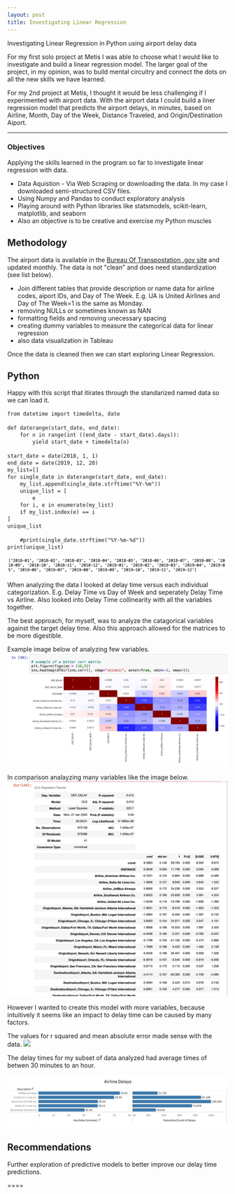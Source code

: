 ```yaml
---
layout: post
title: Investigating Linear Regression
---
```


Investigating Linear Regression in Python using airport delay data

For my first solo project at Metis I was able to choose what I would like to investigate and build a linear regression model. The larger goal of the project, in my opinion, was to build mental circuitry and connect the dots on all the new skills we have learned.

For my 2nd project at Metis, I thought it would be less challenging if I experimented with airport data. With the airport data I could build a liner regression model that predicts the airport delays, in minutes, based on Airline, Month, Day of the Week, Distance Traveled, and Origin/Destination Aiport.


-----

### Objectives

Applying the skills learned in the program so far to investigate linear regression with data.
* Data Aquistion - Via Web Scraping or downloading the data. In my case I downloaded semi-structured CSV files.
* Using Numpy and Pandas to conduct exploratory analysis
* Playing around with Python libraries like statsmodels, scikit-learn, matplotlib, and seaborn
* Also an objective is to be creative and exercise my Python muscles 

## Methodology

The airport data is available in the [Bureau Of Transpostation .gov site](hhttps://www.transtats.bts.gov/DL_SelectFields.asp?Table_ID=236) and updated monthly. The data is not "clean" and does need standardization (see list below).

* Join different tables that provide description or name data for airline codes, aiport IDs, and Day of The Week. E.g. UA is United Airlines and Day of The Week=1 is the same as Monday.
* removing NULLs or sometimes known as NAN
* formatting fields and removing unecessary spacing
* creating dummy variables to measure the categorical data for linear regression
* also data visualization in Tableau

Once the data is cleaned then we can start exploring Linear Regression.

## Python
Happy with this script that itirates through the standarized named data so we can load it.
```
from datetime import timedelta, date

def daterange(start_date, end_date):
    for n in range(int ((end_date - start_date).days)):
        yield start_date + timedelta(n)

start_date = date(2018, 1, 1)
end_date = date(2019, 12, 20)
my_list=[]
for single_date in daterange(start_date, end_date):
    my_list.append(single_date.strftime("%Y-%m"))
    unique_list = [
        e
    for i, e in enumerate(my_list)
    if my_list.index(e) == i
]
unique_list
    
    #print(single_date.strftime("%Y-%m-%d"))
print(unique_list)
```

![](images/PythonMonth.jpg)

When analyzing the data I looked at delay time versus each individual categorization. E.g. Delay Time vs Day of Week and seperately Delay Time vs Airline.
Also looked into Delay Time collinearity with all the variables together. 

The best approach, for myself, was to analyze the catagorical variables against the target delay time. Also this approach allowed for the matrices to be more digestible.

Example image below of analyzing few variables.
![](images/AirlineVsDelayTime.jpg)

In comparison analayzing many variables like the image below.
![](images/OLS.jpg)

However I wanted to create this model with more variables, because intuitively it seems like an impact to delay time can be caused by many factors.

The values for r squared and mean absolute error made sense with the data. 
![](images/Valuesjpg)

The delay times for my subset of data analyzed had average times of betwen 30 minutes to an hour.


![](images/AirlineDelay.jpg)


## Recommendations

Further exploration of predictive models to better improve our delay time predictions. 


====